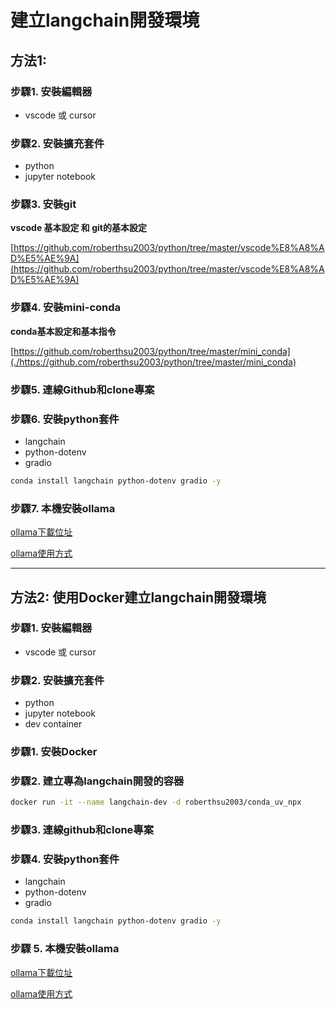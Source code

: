 # 建立langchain開發環境
## 方法1:

### 步驟1. 安裝編輯器

- vscode 或 cursor

### 步驟2. 安裝擴充套件

- python
- jupyter notebook

### 步驟3. 安裝git

**vscode 基本設定 和 git的基本設定**

[https://github.com/roberthsu2003/python/tree/master/vscode%E8%A8%AD%E5%AE%9A](https://github.com/roberthsu2003/python/tree/master/vscode%E8%A8%AD%E5%AE%9A)

### 步驟4. 安裝mini-conda

**conda基本設定和基本指令**

[https://github.com/roberthsu2003/python/tree/master/mini_conda](./https://github.com/roberthsu2003/python/tree/master/mini_conda)

### 步驟5. 連線Github和clone專案

### 步驟6. 安裝python套件
- langchain
- python-dotenv
- gradio

```bash
conda install langchain python-dotenv gradio -y
```

### 步驟7. 本機安裝ollama

[ollama下載位址](https://ollama.com/download)

[ollama使用方式](https://github.com/roberthsu2003/huggingFace_api/tree/main/%E9%80%9A%E7%94%A8%E8%AA%9E%E8%A8%80/ollama#%E6%9C%AC%E6%A9%9F%E5%AE%89%E8%A3%9DOllama)

---

## 方法2: 使用Docker建立langchain開發環境

### 步驟1. 安裝編輯器

- vscode 或 cursor

### 步驟2. 安裝擴充套件

- python
- jupyter notebook
- dev container

### 步驟1. 安裝Docker


### 步驟2. 建立專為langchain開發的容器


```bash
docker run -it --name langchain-dev -d roberthsu2003/conda_uv_npx
```

### 步驟3. 連線github和clone專案

###  步驟4. 安裝python套件
- langchain
- python-dotenv
- gradio

```bash
conda install langchain python-dotenv gradio -y
```

### 步驟 5. 本機安裝ollama

[ollama下載位址](https://ollama.com/download)

[ollama使用方式](https://github.com/roberthsu2003/huggingFace_api/tree/main/%E9%80%9A%E7%94%A8%E8%AA%9E%E8%A8%80/ollama#%E6%9C%AC%E6%A9%9F%E5%AE%89%E8%A3%9DOllama)


